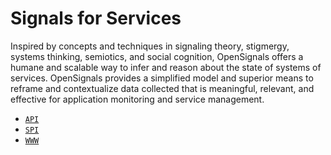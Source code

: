 # Signals for Services

Inspired by concepts and techniques in signaling theory, stigmergy, systems thinking, semiotics, and
social cognition, OpenSignals offers a humane and scalable way to infer and reason about the state
of systems of services. OpenSignals provides a simplified model and superior means to reframe and
contextualize data collected that is meaningful, relevant, and effective for application monitoring
and service management.

- [`API`](https://github.com/humainary-io/humainary-signals-services-java)
- [`SPI`](https://github.com/opensignals-io/opensignals-services-java)
- [`WWW`](https://opensignals.io)
